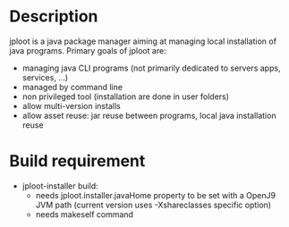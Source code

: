 # Description

jploot is a java package manager aiming at managing local installation of java
programs. Primary goals of jploot are:

* managing java CLI programs (not primarily dedicated to servers apps,
  services, ...)
* managed by command line
* non privileged tool (installation are done in user folders)
* allow multi-version installs
* allow asset reuse: jar reuse between programs, local java installation reuse

# Build requirement

* jploot-installer build:
  * needs jploot.installer.javaHome property to be set with a OpenJ9 JVM path
    (current version uses -Xshareclasses specific option)
  * needs makeself command
